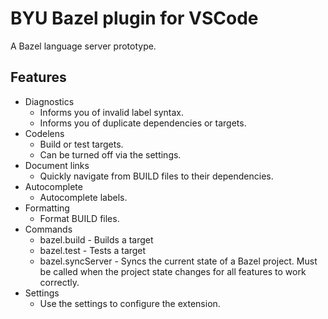 # BYU Bazel plugin for VSCode

A Bazel language server prototype.

## Features

- Diagnostics
    - Informs you of invalid label syntax.
    - Informs you of duplicate dependencies or targets. 
- Codelens
    - Build or test targets.
    - Can be turned off via the settings.
- Document links
    - Quickly navigate from BUILD files to their dependencies.
- Autocomplete
    - Autocomplete labels.
- Formatting
    - Format BUILD files.
- Commands
    - bazel.build - Builds a target
    - bazel.test - Tests a target
    - bazel.syncServer - Syncs the current state of a Bazel project. Must be called when the project state changes for all features to work correctly.
- Settings
    - Use the settings to configure the extension.
